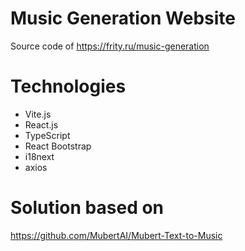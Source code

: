 # Music Generation Website

Source code of https://frity.ru/music-generation

# Technologies

- Vite.js
- React.js
- TypeScript
- React Bootstrap
- i18next
- axios

# Solution based on

https://github.com/MubertAI/Mubert-Text-to-Music